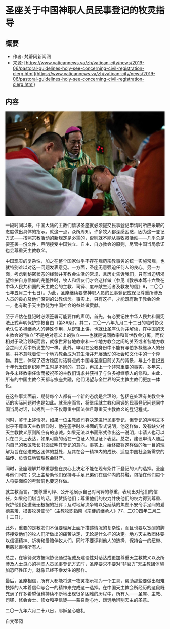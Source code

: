# 圣座关于中国神职人员民事登记的牧灵指导

## 概要

- 作者: 梵蒂冈新闻网
- 来源: [https://www.vaticannews.va/zh/vatican-city/news/2019-06/pastoral-guidelines-holy-see-concerning-civil-registration-clerg.html](https://www.vaticannews.va/zh/vatican-city/news/2019-06/pastoral-guidelines-holy-see-concerning-civil-registration-clerg.html)

## 内容

![在中国的天主教会 (AFP or licensors)](../../images/pastoral-guidelines-holy-see-concerning-civil-registration-clerg.jpg)

一段时间以来，中国大陆的主教们请求圣座就必须提交民事登记申请时所应采取的态度做出具体的指示。就这一点，众所周知，许多牧人都深感困惑，因为这一登记方式——按照宗教活动的新规定是必需的，否则就不能从事牧灵活动——几乎总是要签署一份文件，声明接受中国独立、自主、自办教会的原则，尽管中国当局承诺也会尊重天主教教义。

中国现实的复杂性，加之在整个国家似乎不存在规范宗教事务的统一实施常规，也就特别难以对这一问题发表意见。一方面，圣座无意强迫任何人的良心。另一方面，考虑到秘密状态的经验并非教会生活的常规，且历史告诉我们，只有当迫切渴望维护自身信仰的完整性时，牧人和信友们才会这样做（参见《教宗本笃十六致在中华人民共和国的天主教会的主教、司铎、度奉献生活者及教友的信》8，二〇〇七年五月二十七日）。为此，圣座继续要求神职人员的民事登记应保证尊重所涉及人员的良心及他们深刻的公教信念。事实上，只有这样，才能既有助于教会的合一，也有助于天主教徒为中国社会的益处做贡献。

至于评估在登记时必须签署可能要作的声明，首先，有必要记住中华人民共和国宪法正式声明保护宗教自由（第36条）。其二，二〇一八年九月二十二日的临时协议承认伯多禄继承人的特殊作用，从逻辑上讲，也就让圣座认为并解读，在中国的天主教会的“独立”不是绝对意义上的独立——也就是说同教宗和普世教会分离，而仅相对于政治领域而言，就像世界各地教宗和一个地方教会之间的关系或者各地方教会之间关系中所发生的一样。此外，申明在公教身份中不能有与伯多禄继承人的分离，并不意味着使一个地方教会成为其生活并开展活动的社会和文化中的一个异物。其三，体现了双方稳固对话特点的中国与圣座目前关系的背景，与上个世纪五十年代爱国组织刚产生时是不同的。其四，再加上一个非常重要的事实，多年来，许多未经教宗任命而被祝圣的主教们请求并获得了与伯多禄继承人的修和。由此，所有的中国主教今天都与宗座共融，他们渴望与全世界的天主教主教们更加一体化。

在这些事实面前，期待每个人都有一个新的态度是合理的，包括在处理有关教会生活的实际问题时也是如此。就圣座而言，将继续就主教和司铎的民事登记问题同中国当局对话，以找到一个不仅尊重中国法律且尊重天主教教义的登记程式。

同时，鉴于上述情况，如果一位主教或司铎决定进行民事登记，但登记的声明文本似乎不尊重天主教信仰时，他在签字时以书面的形式说明，他这样做，没有缺少对天主教教义原则所应有的忠诚。如果无法以书面形式作出这一说明，申请人也可以只在口头上表达，如果可能的话在一位证人的见证下表达。总之，建议申请人随后向自己的教区教长书面证明其登记的意向。事实上，始终应将这样做的唯一目的理解为旨在促进教区团体的益处，及其在合一精神内的成长、适应中国社会新需求的福传、负责任地管理教会财产。

同时，圣座理解并尊重那些在良心上决定不能在现有条件下登记的人的选择。圣座与他们同在；求上主帮助他们保持与手足兄弟们在信仰内的共融，包括在他们每个人将要面临的考验前也要这样做。

就主教而言，“要尊重司铎、公开地展示自己对司铎的尊重，表现出对他们的信任，如果他们堪当的话，要赞扬他们；尊重他们的权力并使他们的权力得到尊重、保护他们免遭毫无根据的批评；及时地解决争端以免延续的焦虑不安令手足间的爱德蒙羞、损害牧灵使命”（主教牧职指南《宗徒的继承人》77，二OO四年二月二十二日）。

此外，重要的是教友们不但要理解上面所描述情况的复杂性，而且也要以宽阔的胸怀接受他们的牧人们所做出的痛苦决定，无论是什么样的决定。地方天主教团体要以信德精神、祈祷和爱陪伴牧人们，同时不要评判他人的选择、保持合一的纽带、用慈悲善待所有人。

总之，在等待双方按照协议通过坦诚及建设性对话达成更加尊重天主教教义以及所涉及人士良心的神职人员民事登记方式时，圣座要求不要对“非官方”天主教团体施加恐吓性压力，就像已经不幸发生的那样。

最后，圣座相信，所有人都能将这一牧灵指示视为一个工具，帮助那些要做出艰难抉择的人本着信仰与合一的精神来完成这一选择。在中国天主教会所经历的这段既充满了许多希望但也持续不断地出现很多困难的历程中，所有人——圣座、主教、司铎、修会会士、修女和平信徒——蒙召耐心地、谦逊地辨别天主的圣意。

二〇一九年六月二十八日，耶稣圣心瞻礼

自梵蒂冈
